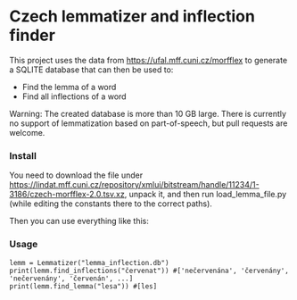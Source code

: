 # Czech lemmatizer and inflection finder

This project uses the data from https://ufal.mff.cuni.cz/morfflex to generate a SQLITE database that can then be used to:

* Find the lemma of a word
* Find all inflections of a word

Warning: The created database is more than 10 GB large. There is currently no support of lemmatization based on part-of-speech, but pull requests are welcome.

### Install

You need to download the file under https://lindat.mff.cuni.cz/repository/xmlui/bitstream/handle/11234/1-3186/czech-morfflex-2.0.tsv.xz, unpack it, and then run load_lemma_file.py (while editing the constants there to the correct paths).

Then you can use everything like this:

### Usage
```
lemm = Lemmatizer("lemma_inflection.db")
print(lemm.find_inflections("červenat")) #['nečervenána', 'červenány', 'nečervenány', 'červenán', ...]
print(lemm.find_lemma("lesa")) #[les]
```